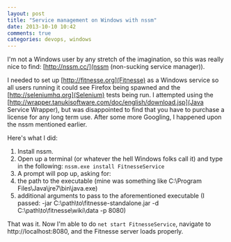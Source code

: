 ```yaml
---
layout: post
title: "Service management on Windows with nssm"
date: 2013-10-10 10:42
comments: true
categories: devops, windows
---
```


I'm not a Windows user by any stretch of the imagination, so this was really nice to find: [http://nssm.cc/](nssm (non-sucking service manager)).

I needed to set up [http://fitnesse.org](Fitnesse) as a Windows service so all users running it could see Firefox being spawned and the [http://seleniumhq.org](Selenium) tests being run.  I attempted using the [http://wrapper.tanukisoftware.com/doc/english/download.jsp](Java Service Wrapper), but was disappointed to find that you have to purchase a license for any long term use.  After some more Googling, I happened upon the nssm mentioned earlier.

Here's what I did:

 1. Install nssm.
 2. Open up a terminal (or whatever the hell Windows folks call it) and type in the following:
    `nssm.exe install FitnesseService`
 3. A prompt will pop up, asking for:
   1. the path to the executable (mine was something like C:\Program Files\Java\jre7\bin\java.exe)
   2. additional arguments to pass to the aforementioned executable (I passed: -jar C:\path\to\fitnesse-standalone.jar -d C:\path\to\fitnesse\wiki\data -p 8080)

That was it.  Now I'm able to do `net start FitnesseService`, navigate to http://localhost:8080, and the Fitnesse server loads properly.
